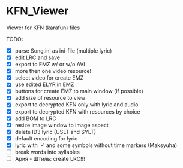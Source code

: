 # KFN_Viewer
Viewer for KFN (karafun) files

TODO:
- [x] parse Song.ini as ini-file (multiple lyric)
- [x] edit LRC and save
- [x] export to EMZ w/ or w/o AVI
- [x] more then one video resource!
- [x] select video for create EMZ
- [x] use edited ELYR in EMZ
- [x] buttons for create EMZ to main window (if possible)
- [x] add size of resource to view
- [x] export to decrypted KFN only with lyric and audio
- [x] export to decrypted KFN with resources by choice
- [x] add BOM to LRC
- [x] resize image window to image aspect
- [x] delete ID3 lyric (USLT and SYLT)
- [x] default encoding for lyric
- [x] lyric with '-' and some symbols without time markers (Maksyuha)
- [ ] break words into syllables
- [ ] Ария - Штиль: create LRC!!!
